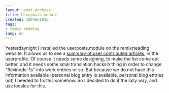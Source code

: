```yaml
---
layout: post_archive
title: Userposts.module
created: 1094661916
tags:
- remix reading
lang: en
---
```

Yesterdaynight I installed the userposts.module on the remixrteading website. It allows us to see a <a href="http://ibiblio.org/remixreading/www/?q=user/2">summary of user contributed articles</a>, in the userprofile. Of course it needs some designing, to make the list come out better, and it needs some smal translation hacksih thing in order to change "flexinode-1s" into work entries or so. But because we do not have this information available (personal blog entry is available, personal blog entries not) I needed to fix this somehow. So I decided to do it the lazy way, and use locales for this. 
